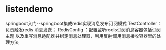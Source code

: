 # listendemo
springboot入门--springboot集成redis实现消息发布订阅模式
TestController：负责触发redis 消息发送；
RedisConfig ：配置监听redis订阅消息容器包括订阅主题
以及重写消息适配器并绑定消息处理器，利用反射调用消息接收容器里的处理方法
